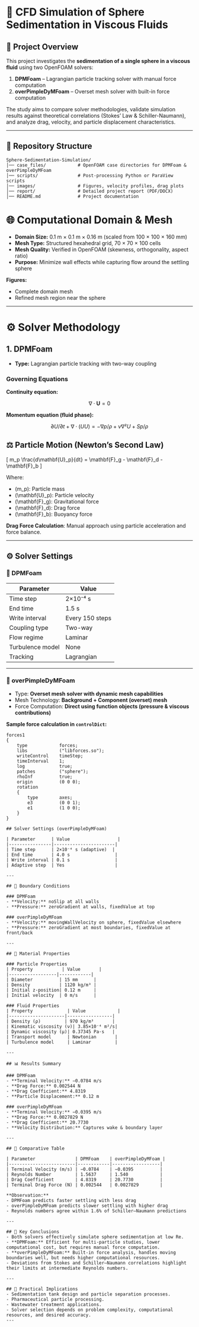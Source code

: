 # 🧪 CFD Simulation of Sphere Sedimentation in Viscous Fluids

## 📌 Project Overview
This project investigates the **sedimentation of a single sphere in a viscous fluid** using two OpenFOAM solvers:

1. **DPMFoam** – Lagrangian particle tracking solver with manual force computation  
2. **overPimpleDyMFoam** – Overset mesh solver with built-in force computation  

The study aims to compare solver methodologies, validate simulation results against theoretical correlations (Stokes’ Law & Schiller-Naumann), and analyze drag, velocity, and particle displacement characteristics.

---

## 📂 Repository Structure

```plaintext
Sphere-Sedimentation-Simulation/
│── case_files/            # OpenFOAM case directories for DPMFoam & overPimpleDyMFoam
│── scripts/               # Post-processing Python or ParaView scripts
│── images/                # Figures, velocity profiles, drag plots
│── report/                # Detailed project report (PDF/DOCX)
│── README.md              # Project documentation
```
# 🌐 Computational Domain & Mesh

- **Domain Size:** 0.1 m × 0.1 m × 0.16 m (scaled from 100 × 100 × 160 mm)  
- **Mesh Type:** Structured hexahedral grid, 70 × 70 × 100 cells  
- **Mesh Quality:** Verified in OpenFOAM (skewness, orthogonality, aspect ratio)  
- **Purpose:** Minimize wall effects while capturing flow around the settling sphere  

**Figures:**  
- Complete domain mesh  
- Refined mesh region near the sphere  

---

# ⚙️ Solver Methodology

## 1. DPMFoam
- **Type:** Lagrangian particle tracking with two-way coupling  

### Governing Equations

**Continuity equation:**
```math
\nabla \cdot \mathbf{U} = 0
```
**Momentum equation (fluid phase):**
```math
∂U/∂t + ∇⋅(UU) = −∇p/ρ + ν∇²U + Sp/ρ
```
## ⚖️ Particle Motion (Newton’s Second Law)
\[
m_p \frac{d\mathbf{U}_p}{dt} = \mathbf{F}_g - \mathbf{F}_d - \mathbf{F}_b
\]

Where:  
- \(m_p\): Particle mass  
- \(\mathbf{U}_p\): Particle velocity  
- \(\mathbf{F}_g\): Gravitational force  
- \(\mathbf{F}_d\): Drag force  
- \(\mathbf{F}_b\): Buoyancy force


**Drag Force Calculation**: Manual approach using particle acceleration and force balance.

---

## ⚙️ Solver Settings

### 🧪 DPMFoam
| Parameter        | Value             |
|------------------|-------------------|
| Time step        | 2×10⁻⁴ s         |
| End time         | 1.5 s             |
| Write interval   | Every 150 steps   |
| Coupling type    | Two-way           |
| Flow regime      | Laminar           |
| Turbulence model | None              |
| Tracking         | Lagrangian        |

---

### 🧪 overPimpleDyMFoam
- Type: **Overset mesh solver with dynamic mesh capabilities**  
- Mesh Technology: **Background + Component (overset) mesh**  
- Force Computation: **Direct using function objects (pressure & viscous contributions)**  

**Sample force calculation in `controlDict`:**
```foam
forces1
{
    type            forces;
    libs            ("libforces.so");
    writeControl    timeStep;
    timeInterval    1;
    log             true;
    patches         ("sphere");
    rhoInf          true;
    origin          (0 0 0);
    rotation
    {
        type        axes;
        e3          (0 0 1);
        e1          (1 0 0);
    }
}

## Solver Settings (overPimpleDyMFoam)

| Parameter      | Value                  |
|----------------|-----------------------|
| Time step      | 2×10⁻⁴ s (adaptive)  |
| End time       | 4.0 s                 |
| Write interval | 0.1 s                 |
| Adaptive step  | Yes                   |

---

## 🌊 Boundary Conditions

### DPMFoam
- **Velocity:** noSlip at all walls  
- **Pressure:** zeroGradient at walls, fixedValue at top  

### overPimpleDyMFoam
- **Velocity:** movingWallVelocity on sphere, fixedValue elsewhere  
- **Pressure:** zeroGradient at most boundaries, fixedValue at front/back  

---

## 🧴 Material Properties

### Particle Properties
| Property           | Value       |
|------------------|------------|
| Diameter          | 15 mm      |
| Density           | 1120 kg/m³ |
| Initial z-position| 0.12 m     |
| Initial velocity  | 0 m/s      |

### Fluid Properties
| Property             | Value            |
|---------------------|-----------------|
| Density (ρ)         | 970 kg/m³       |
| Kinematic viscosity (ν)| 3.85×10⁻⁴ m²/s|
| Dynamic viscosity (µ)| 0.37345 Pa·s   |
| Transport model      | Newtonian       |
| Turbulence model     | Laminar         |

---

## 📊 Results Summary

### DPMFoam
- **Terminal Velocity:** −0.0784 m/s  
- **Drag Force:** 0.002544 N  
- **Drag Coefficient:** 4.8319  
- **Particle Displacement:** 0.12 m  

### overPimpleDyMFoam
- **Terminal Velocity:** −0.0395 m/s  
- **Drag Force:** 0.0027829 N  
- **Drag Coefficient:** 20.7730  
- **Velocity Distribution:** Captures wake & boundary layer  

---

## 📑 Comparative Table

| Parameter               | DPMFoam    | overPimpleDyMFoam |
|-------------------------|------------|------------------|
| Terminal Velocity (m/s) | −0.0784    | −0.0395          |
| Reynolds Number         | 1.5637     | 1.540            |
| Drag Coefficient        | 4.8319     | 20.7730          |
| Terminal Drag Force (N) | 0.002544   | 0.0027829        |

**Observation:**  
- DPMFoam predicts faster settling with less drag  
- overPimpleDyMFoam predicts slower settling with higher drag  
- Reynolds numbers agree within 1.6% of Schiller–Naumann predictions  

---

## 🧾 Key Conclusions
- Both solvers effectively simulate sphere sedimentation at low Re.  
- **DPMFoam:** Efficient for multi-particle studies, lower computational cost, but requires manual force computation.  
- **overPimpleDyMFoam:** Built-in force analysis, handles moving boundaries well, but needs higher computational resources.  
- Deviations from Stokes and Schiller–Naumann correlations highlight their limits at intermediate Reynolds numbers.  

---

## 🔧 Practical Implications
- Sedimentation tank design and particle separation processes.  
- Pharmaceutical particle processing.  
- Wastewater treatment applications.  
- Solver selection depends on problem complexity, computational resources, and desired accuracy.
---

